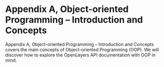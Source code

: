 # Appendix A, Object-oriented Programming – Introduction and Concepts

Appendix A, Object-oriented Programming – Introduction and Concepts covers the main concepts of Object-oriented Programming (OOP). We will discover how to explore the OpenLayers API documentation with OOP in mind.